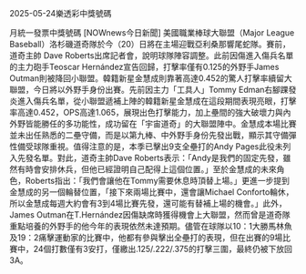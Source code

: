 
2025-05-24樂透彩中獎號碼

                                
月統一發票中獎號碼
                             [NOWnews今日新聞] 美國職業棒球大聯盟（Major League Baseball）洛杉磯道奇隊於今（20）日將在主場迎戰亞利桑那響尾蛇隊。賽前，道奇主帥 Dave Roberts出席記者會，說明球隊陣容調整。此前因傷進入傷兵名單的主力砲手Teoscar Hernández宣告回歸，打擊率僅有0.125的外野手James Outman則被降回小聯盟。韓籍新星金慧成則靠著高達0.452的驚人打擊率續留大聯盟，今日將以外野手身份出賽。先前因主力「工具人」Tommy Edman右腳踝發炎進入傷兵名單，從小聯盟遞補上陣的韓籍新星金慧成在這段期間表現亮眼，打擊率高達0.452，OPS高達1.065，展現出色打擊能力，加上壘間的強大破壞力與內外野皆能勝任的多功能性，成功留在「宇宙道奇」的大聯盟陣中。金慧成本場比賽並未出任熟悉的二壘守備，而是以第九棒、中外野手身份先發出戰，顯示其守備彈性備受球隊重視。值得注意的是，本季已擊出9支全壘打的Andy Pages此役未列入先發名單。對此，道奇主帥Dave Roberts表示：「Andy是我們的固定先發，雖然有時會安排休兵，但他已經證明自己配得上這個位置。」至於金慧成的未來角色，Roberts指出：「我們會讓他在Tommy需要休息時頂替上場。」更進一步提到金慧成的另一個輪替位置，「接下來兩場比賽中，還會讓Michael Conforto輪休，所以金慧成每週大約會有3到4場比賽先發，還可能有替補上場的機會。」此外， James Outman在T.Hernández因傷缺席時獲得機會上大聯盟，然而曾是道奇隊重點培養的外野手的他今年的表現依然未達預期。儘管在球隊以10：1大勝馬林魚及19：2痛擊運動家的比賽中，他都有參與擊出全壘打的表現，但在出賽的9場比賽中，24個打數僅有3安打，僅繳出.125/.222/.375的打擊三圍，最終仍被下放回3A。